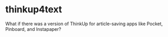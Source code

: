 # thinkup4text
What if there was a version of ThinkUp for article-saving apps like Pocket, Pinboard, and Instapaper?
